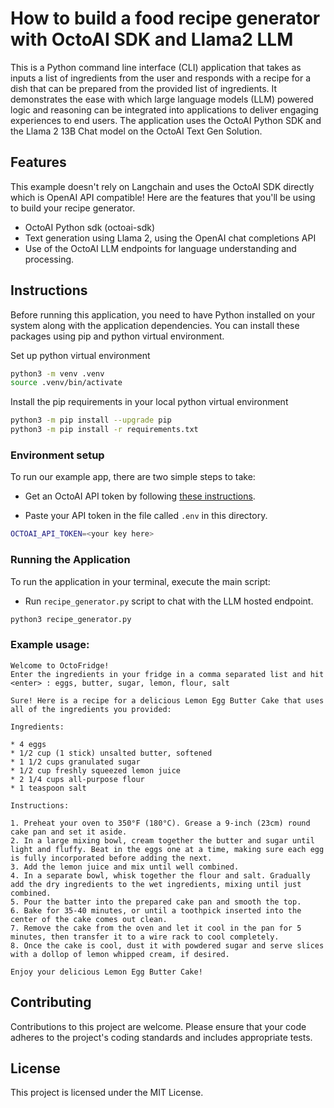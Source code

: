 # How to build a food recipe generator with OctoAI SDK and Llama2 LLM

This is a Python command line interface (CLI) application that takes as inputs a list of ingredients from the user and responds with a recipe for a dish that can be prepared from the provided list of ingredients. It demonstrates the ease with which large language models (LLM) powered logic and reasoning can be integrated into applications to deliver engaging experiences to end users. The application uses the OctoAI Python SDK and the Llama 2 13B Chat model on the OctoAI Text Gen Solution.

## Features

This example doesn't rely on Langchain and uses the OctoAI SDK directly which is OpenAI API compatible! Here are the features that you'll be using to build your recipe generator.

* OctoAI Python sdk (octoai-sdk)
* Text generation using Llama 2, using the OpenAI chat completions API
* Use of the OctoAI LLM endpoints for language understanding and processing.

## Instructions

Before running this application, you need to have Python installed on your system along with the application dependencies. You can install these packages using pip and python virtual environment.

Set up python virtual environment

```bash
python3 -m venv .venv
source .venv/bin/activate
```

Install the pip requirements in your local python virtual environment

```bash
python3 -m pip install --upgrade pip
python3 -m pip install -r requirements.txt
```

### Environment setup

To run our example app, there are two simple steps to take:

- Get an OctoAI API token by following [these instructions](https://docs.octoai.cloud/docs/how-to-create-an-octoai-access-token).

- Paste your API token in the file called `.env` in this directory.

```bash
OCTOAI_API_TOKEN=<your key here>
```

### Running the Application

To run the application in your terminal, execute the main script:

- Run `recipe_generator.py` script to chat with the LLM hosted endpoint.
```bash
python3 recipe_generator.py
```

### Example usage:
```text
Welcome to OctoFridge!
Enter the ingredients in your fridge in a comma separated list and hit <enter> : eggs, butter, sugar, lemon, flour, salt

Sure! Here is a recipe for a delicious Lemon Egg Butter Cake that uses all of the ingredients you provided:

Ingredients:

* 4 eggs
* 1/2 cup (1 stick) unsalted butter, softened
* 1 1/2 cups granulated sugar
* 1/2 cup freshly squeezed lemon juice
* 2 1/4 cups all-purpose flour
* 1 teaspoon salt

Instructions:

1. Preheat your oven to 350°F (180°C). Grease a 9-inch (23cm) round cake pan and set it aside.
2. In a large mixing bowl, cream together the butter and sugar until light and fluffy. Beat in the eggs one at a time, making sure each egg is fully incorporated before adding the next.
3. Add the lemon juice and mix until well combined.
4. In a separate bowl, whisk together the flour and salt. Gradually add the dry ingredients to the wet ingredients, mixing until just combined.
5. Pour the batter into the prepared cake pan and smooth the top.
6. Bake for 35-40 minutes, or until a toothpick inserted into the center of the cake comes out clean.
7. Remove the cake from the oven and let it cool in the pan for 5 minutes, then transfer it to a wire rack to cool completely.
8. Once the cake is cool, dust it with powdered sugar and serve slices with a dollop of lemon whipped cream, if desired.

Enjoy your delicious Lemon Egg Butter Cake!
```

## Contributing

Contributions to this project are welcome. Please ensure that your code adheres to the project's coding standards and includes appropriate tests.

## License

This project is licensed under the MIT License.
